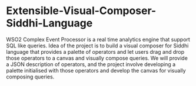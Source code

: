 # Extensible-Visual-Composer-Siddhi-Language
WSO2 Complex Event Processor is a real time analytics engine that support SQL like queries. Idea of the project is to build a visual composer for Siddhi language that provides a palette of operators and let users drag and drop those operators to a canvas and visually compose queries. We will provide a JSON description of operators, and the project involve developing a palette initialised with those operators and develop the canvas for visually composing queries.
